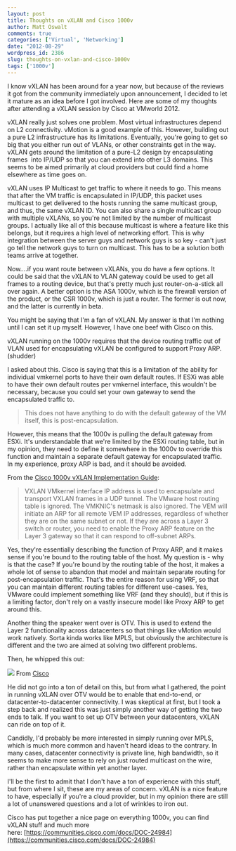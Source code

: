 ```yaml
---
layout: post
title: Thoughts on vXLAN and Cisco 1000v
author: Matt Oswalt
comments: true
categories: ['Virtual', 'Networking']
date: "2012-08-29"
wordpress_id: 2386
slug: thoughts-on-vxlan-and-cisco-1000v
tags: ['1000v']
---
```



I know vXLAN has been around for a year now, but because of the reviews it got from the community immediately upon announcement, I decided to let it mature as an idea before I got involved. Here are some of my thoughts after attending a vXLAN session by Cisco at VMworld 2012.

vXLAN really just solves one problem. Most virtual infrastructures depend on L2 connectivity. vMotion is a good example of this. However, building out a pure L2 infrastructure has its limitations. Eventually, you're going to get so big that you either run out of VLANs, or other constraints get in the way. vXLAN gets around the limitation of a pure-L2 design by encapsulating frames  into IP/UDP so that you can extend into other L3 domains. This seems to be aimed primarily at cloud providers but could find a home elsewhere as time goes on.

vXLAN uses IP Multicast to get traffic to where it needs to go. This means that after the VM traffic is encapsulated in IP/UDP, this packet uses multicast to get delivered to the hosts running the same multicast group, and thus, the same vXLAN ID. You can also share a single multicast group with multiple vXLANs, so you're not limited by the number of multicast groups. I actually like all of this because multicast is where a feature like this belongs, but it requires a high level of networking effort. This is why integration between the server guys and network guys is so key - can't just go tell the network guys to turn on multicast. This has to be a solution both teams arrive at together.

Now....if you want route between vXLANs, you do have a few options. It could be said that the vXLAN to VLAN gateway could be used to get all frames to a routing device, but that's pretty much just router-on-a-stick all over again. A better option is the ASA 1000v, which is the firewall version of the product, or the CSR 1000v, which is just a router. The former is out now, and the latter is currently in beta.

You might be saying that I'm a fan of vXLAN. My answer is that I'm nothing until I can set it up myself. However, I have one beef with Cisco on this.

vXLAN running on the 1000v requires that the device routing traffic out of VLAN used for encapsulating vXLAN be configured to support Proxy ARP. (shudder)

I asked about this. Cisco is saying that this is a limitation of the ability for individual vmkernel ports to have their own default routes. If ESXi was able to have their own default routes per vmkernel interface, this wouldn't be necessary, because you could set your own gateway to send the encapsulated traffic to.

> This does not have anything to do with the default gateway of the VM itself, this is post-encapsulation.

However, this means that the 1000v is pulling the default gateway from ESXi. It's understandable that we're limited by the ESXi routing table, but in my opinion, they need to define it somewhere in the 1000v to override this function and maintain a separate default gateway for encapsulated traffic. In my experience, proxy ARP is bad, and it should be avoided.

From the [Cisco 1000v vXLAN Implementation Guide](http://www.cisco.com/en/US/prod/collateral/switches/ps9441/ps9902/guide_c07-702975.html#wp9000053):

> VXLAN VMkernel interface IP address is used to encapsulate and transport VXLAN frames in a UDP tunnel. The VMware host routing table is ignored. The VMKNIC's netmask is also ignored. The VEM will initiate an ARP for all remote VEM IP addresses, regardless of whether they are on the same subnet or not. If they are across a Layer 3 switch or router, you need to enable the Proxy ARP feature on the Layer 3 gateway so that it can respond to off-subnet ARPs.

Yes, they're essentially describing the function of Proxy ARP, and it makes sense if you're bound to the routing table of the host. My question is - why is that the case? If you're bound by the routing table of the host, it makes a whole lot of sense to abandon that model and maintain separate routing for post-encapsulation traffic. That's the entire reason for using VRF, so that you can maintain different routing tables for different use-cases. Yes, VMware could implement something like VRF (and they should), but if this is a limiting factor, don't rely on a vastly insecure model like Proxy ARP to get around this.

Another thing the speaker went over is OTV. This is used to extend the Layer 2 functionality across datacenters so that things like vMotion would work natively. Sorta kinda works like MPLS, but obviously the architecture is different and the two are aimed at solving two different problems.

Then, he whipped this out:

[![](/assets/2012/08/VXLANoOTV.png)](/assets/2012/08/VXLANoOTV.png) From [Cisco](http://www.cisco.com/web/CA/plus/assets/pdf/Cisco-Plus-Toronto-Enterprise-Private-Cloud-Computing-SCOMRIE.pdf)

He did not go into a ton of detail on this, but from what I gathered, the point in running vXLAN over OTV would be to enable that end-to-end, or datacenter-to-datacenter connectivity. I was skeptical at first, but I took a step back and realized this was just simply another way of getting the two ends to talk. If you want to set up OTV between your datacenters, vXLAN can ride on top of it.

Candidly, I'd probably be more interested in simply running over MPLS, which is much more common and haven't heard ideas to the contrary. In many cases, datacenter connectivity is private line, high bandwidth, so it seems to make more sense to rely on just routed multicast on the wire, rather than encapsulate within yet another layer.

I'll be the first to admit that I don't have a ton of experience with this stuff, but from where I sit, these are my areas of concern. vXLAN is a nice feature to have, especially if you're a cloud provider, but in my opinion there are still a lot of unanswered questions and a lot of wrinkles to iron out.

Cisco has put together a nice page on everything 1000v, you can find vXLAN stuff and much more here: [https://communities.cisco.com/docs/DOC-24984](https://communities.cisco.com/docs/DOC-24984)
